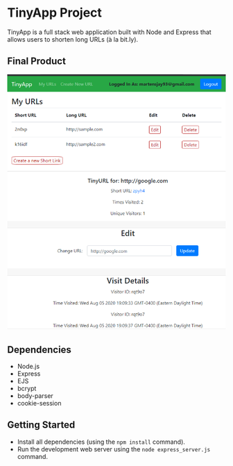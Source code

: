 # TinyApp Project

TinyApp is a full stack web application built with Node and Express that allows users to shorten long URLs (à la bit.ly).

## Final Product

!["Showing the url index with two links"](./docs/home.png)
!["Showing the edit UI and it's capabilities"](./docs/url_edit.png)

## Dependencies

- Node.js
- Express
- EJS
- bcrypt
- body-parser
- cookie-session

## Getting Started

- Install all dependencies (using the `npm install` command).
- Run the development web server using the `node express_server.js` command.